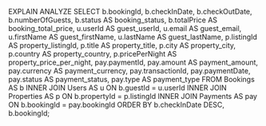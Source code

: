 EXPLAIN ANALYZE
SELECT
    b.bookingId,
    b.checkInDate,
    b.checkOutDate,
    b.numberOfGuests,
    b.status AS booking_status,
    b.totalPrice AS booking_total_price,
    u.userId AS guest_userId,
    u.email AS guest_email,
    u.firstName AS guest_firstName,
    u.lastName AS guest_lastName,
    p.listingId AS property_listingId,
    p.title AS property_title,
    p.city AS property_city,
    p.country AS property_country,
    p.pricePerNight AS property_price_per_night,
    pay.paymentId,
    pay.amount AS payment_amount,
    pay.currency AS payment_currency,
    pay.transactionId,
    pay.paymentDate,
    pay.status AS payment_status,
    pay.type AS payment_type
FROM
    Bookings AS b
INNER JOIN
    Users AS u ON b.guestId = u.userId
INNER JOIN
    Properties AS p ON b.propertyId = p.listingId
INNER JOIN
    Payments AS pay ON b.bookingId = pay.bookingId
ORDER BY
    b.checkInDate DESC, b.bookingId;
